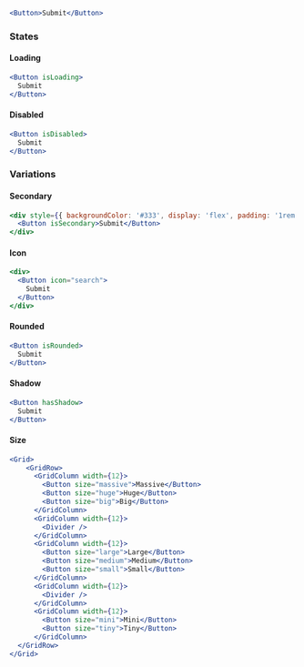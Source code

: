 ```jsx
<Button>Submit</Button>
```

### States

#### Loading

```jsx
<Button isLoading>
  Submit
</Button>
```


#### Disabled

```jsx
<Button isDisabled>
  Submit
</Button>
```

### Variations

#### Secondary

```jsx
<div style={{ backgroundColor: '#333', display: 'flex', padding: '1rem' }}>
  <Button isSecondary>Submit</Button>
</div>
```

#### Icon

```jsx
<div>
  <Button icon="search">
    Submit
  </Button>
</div>
```

#### Rounded

```jsx
<Button isRounded>
  Submit
</Button>
```

#### Shadow

```jsx
<Button hasShadow>
  Submit
</Button>
```

#### Size

```jsx
<Grid>
    <GridRow>
      <GridColumn width={12}>
        <Button size="massive">Massive</Button>
        <Button size="huge">Huge</Button>
        <Button size="big">Big</Button>
      </GridColumn>
      <GridColumn width={12}>
        <Divider />
      </GridColumn>
      <GridColumn width={12}>
        <Button size="large">Large</Button>
        <Button size="medium">Medium</Button>
        <Button size="small">Small</Button>
      </GridColumn>
      <GridColumn width={12}>
        <Divider />
      </GridColumn>
      <GridColumn width={12}>
        <Button size="mini">Mini</Button>
        <Button size="tiny">Tiny</Button>
      </GridColumn>
  </GridRow>
</Grid>
```

